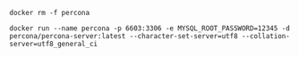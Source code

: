 `docker rm -f percona`

`docker run --name percona -p 6603:3306 -e MYSQL_ROOT_PASSWORD=12345 -d percona/percona-server:latest --character-set-server=utf8 --collation-server=utf8_general_ci`